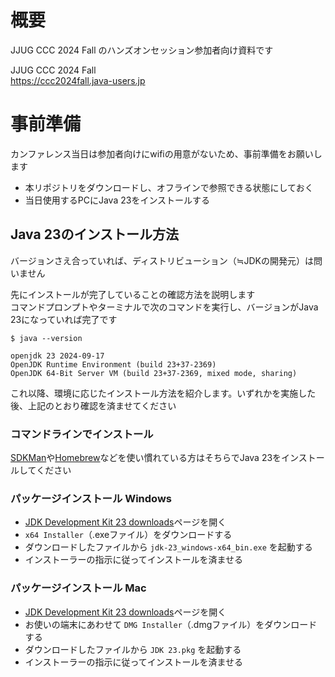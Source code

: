 # 概要
JJUG CCC 2024 Fall のハンズオンセッション参加者向け資料です

JJUG CCC 2024 Fall  
https://ccc2024fall.java-users.jp

# 事前準備
カンファレンス当日は参加者向けにwifiの用意がないため、事前準備をお願いします
- 本リポジトリをダウンロードし、オフラインで参照できる状態にしておく
- 当日使用するPCにJava 23をインストールする

## Java 23のインストール方法

バージョンさえ合っていれば、ディストリビューション（≒JDKの開発元）は問いません

先にインストールが完了していることの確認方法を説明します  
コマンドプロンプトやターミナルで次のコマンドを実行し、バージョンがJava 23になっていれば完了です

```shell
$ java --version

openjdk 23 2024-09-17
OpenJDK Runtime Environment (build 23+37-2369)
OpenJDK 64-Bit Server VM (build 23+37-2369, mixed mode, sharing)
```

これ以降、環境に応じたインストール方法を紹介します。いずれかを実施した後、上記のとおり確認を済ませてください

### コマンドラインでインストール

[SDKMan](https://sdkman.io/)や[Homebrew](https://brew.sh/)などを使い慣れている方はそちらでJava 23をインストールしてください

### パッケージインストール Windows

- [JDK Development Kit 23 downloads](https://www.oracle.com/java/technologies/downloads/#jdk23-windows)ページを開く
- `x64 Installer`（.exeファイル）をダウンロードする
- ダウンロードしたファイルから `jdk-23_windows-x64_bin.exe` を起動する
- インストーラーの指示に従ってインストールを済ませる

### パッケージインストール Mac

- [JDK Development Kit 23 downloads](https://www.oracle.com/java/technologies/downloads/#jdk23-mac)ページを開く
- お使いの端末にあわせて `DMG Installer`（.dmgファイル）をダウンロードする
- ダウンロードしたファイルから `JDK 23.pkg` を起動する
- インストーラーの指示に従ってインストールを済ませる
